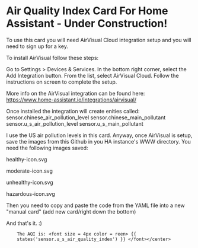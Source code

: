 # Air Quality Index Card For Home Assistant - Under Construction!

To use this card you will need AirVisual Cloud integration setup and you will need to sign up for a key.

To install AirVisual follow these steps:

  Go to Settings > Devices & Services.
  In the bottom right corner, select the  Add Integration button.
  From the list, select AirVisual Cloud.
  Follow the instructions on screen to complete the setup.

More info on the AirVisual integration can be found here: https://www.home-assistant.io/integrations/airvisual/

Once installed the integration will create enities called:
  sensor.chinese_air_pollution_level
  sensor.chinese_main_pollutant
  sensor.u_s_air_pollution_level
  sensor.u_s_main_pollutant

I use the US air pollution levels in this card. Anyway, once AirVisual is setup, save the images from this Github in you HA instance's WWW directory.
You need the following images saved:

  healthy-icon.svg

  moderate-icon.svg
  
  unhealthy-icon.svg
  
  hazardous-icon.svg

Then you need to copy and paste the code from the YAML file into a new "manual card" (add new card/right down the bottom)

And that's it. :)



        The AQI is: <font size = 4px color = reen> {{
        states('sensor.u_s_air_quality_index') }} </font></center>



